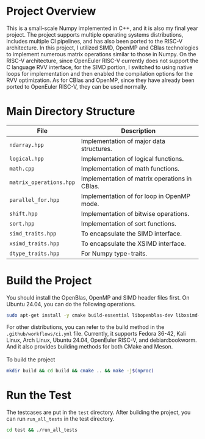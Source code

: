 # Project Overview
This is a small-scale Numpy implemented in C++, and it is also my final year project. The project supports multiple operating systems distributions, includes multiple CI pipelines, 
and has also been ported to the RISC-V architecture. In this project, I utilized SIMD, OpenMP and CBlas technologies to implement numerous matrix operations similar to those in Numpy.
On the RISC-V architecture, since OpenEuler RISC-V currently does not support the C language RVV interface, for the SIMD portion, I switched to using native loops for implementation and
then enabled the compilation options for the RVV optimization. As for CBlas and OpenMP, since they have already been ported to OpenEuler RISC-V, they can be used normally.

# Main Directory Structure
| **File**                 | **Description**                                |
|--------------------------|------------------------------------------------|
| `ndarray.hpp`            | Implementation of major data structures.       |
| `logical.hpp`            | Implementation of logical functions.           |
| `math.cpp`               | Implementation of math functions.              |
| `matrix_operations.hpp`  | Implementation of matrix operations in CBlas.  |
| `parallel_for.hpp`       | Implementation of for loop in OpenMP mode.     |
| `shift.hpp`              | Implementation of bitwise operations.          |
| `sort.hpp`               | Implementation of sort functions.             |
| `simd_traits.hpp`        | To encapsulate the SIMD interface.            |
| `xsimd_traits.hpp`       | To encapsulate the XSIMD interface.           |
| `dtype_traits.hpp`       | For Numpy type-traits.                        |

# Build the Project
You should install the OpenBlas, OpenMP and SIMD header files first. On Ubuntu 24.04, you can do the following operations.<br>
```bash
sudo apt-get install -y cmake build-essential libopenblas-dev libxsimd-dev libboost-all-dev
```
For other distributions, you can refer to the build method in the `.github/workflows/ci.yml` file. Currently, it supports Fedora 36-42, Kali Linux, Arch Linux, Ubuntu 24.04, OpenEuler RISC-V, and debian:bookworm.
And it also provides building methods for both CMake and Meson.<br><br>
To build the project
```bash
mkdir build && cd build && cmake .. && make -j$(nproc)
```

# Run the Test
The testcases are put in the `test` directory. After building the project, you can run `run_all_tests` in the test directory.
```bash
cd test && ./run_all_tests
```